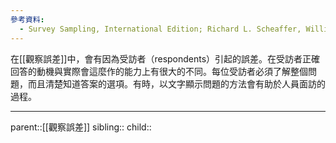 ```yaml
---
參考資料:
  - Survey Sampling, International Edition; Richard L. Scheaffer, William Mendenhall. III
---
```

在[[觀察誤差]]中，會有因為受訪者（respondents）引起的誤差。在受訪者正確回答的動機與實際會這麼作的能力上有很大的不同。每位受訪者必須了解整個問題，而且清楚知道答案的選項。有時，以文字顯示問題的方法會有助於人員面訪的過程。
- - -
parent::[[觀察誤差]]
sibling::
child::